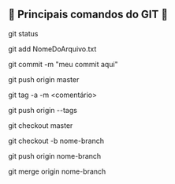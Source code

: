 ## 👑 Principais comandos do GIT 👑

git status

git add NomeDoArquivo.txt

git commit -m "meu commit aqui" 

git push origin master

git tag -a <nome da tag> -m <comentário>
  
git push origin --tags

git checkout master

git checkout -b nome-branch

git push origin nome-branch

git merge origin nome-branch



